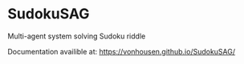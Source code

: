 # SudokuSAG
Multi-agent system solving Sudoku riddle

Documentation availible at:
https://vonhousen.github.io/SudokuSAG/

